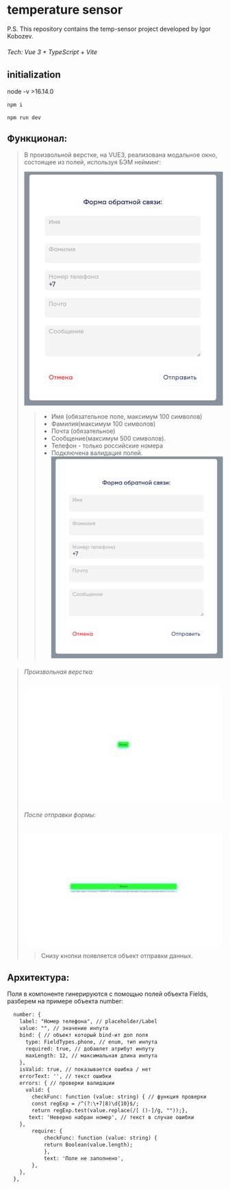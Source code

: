 # temperature sensor

P.S. This repository contains the temp-sensor project developed by Igor Kobozev.

###### Tech: Vue 3 + TypeScript + Vite

## initialization
 node -v >16.14.0
```
npm i
```
```
npm run dev
```

## Функционал:
> В произвольной верстке, на VUE3, реализована модальное окно, состоящее из полей, используя БЭМ нейминг:
>
>![This is an alt text.]( ./src/assets/img/readMe/form.png "/")
>
>> * Имя (обязательное поле, максимум 100 символов)
>> * Фамилия(максимум 100 символов)
>> * Почта (обязательное) 
>> * Сообщение(максимум 500 символов).
>> * Телефон - только российские номера
>> * Подключена валидация полей.
>>![This is an alt text.]( ./src/assets/img/readMe/form.png "/")

>###### Произвольная верстка:
>![This is an alt text.](./src/assets/img/readMe/verstka.png "/edit")
>
>###### После отправки формы:
>![This is an alt text.](./src/assets/img/readMe/send.png "/edit")
>
>> Снизу кнопки появляется объект отправки данных.

## Архитектура:
Поля в компоненте гинерируются с помощью полей объекта Fields, разберем на примере объекта number:
```
  number: {
    label: "Номер телефона", // placeholder/Label
    value: "", // значение инпута
    bind: { // объект который bind-ит доп поля
      type: FieldTypes.phone, // enum, тип инпута
      required: true, // добавлет атрибут инпуту
      maxLength: 12, // максимальная длина инпута
    },
    isValid: true, // показывается ошибка / нет
    errorText: '', // текст ошибки
    errors: { // проверки валидации
      valid: {
        checkFunc: function (value: string) { // функция проверки
        const regExp = /^(?:\+7|8)\d{10}$/;
        return regExp.test(value.replace(/[ ()-]/g, ""));},
       text: 'Неверно набран номер', // текст в случае ошибки
    },
		require: {
			checkFunc: function (value: string) {
			return Boolean(value.length);
			},
			text: 'Поле не заполнено',
		},
    },
  },
```